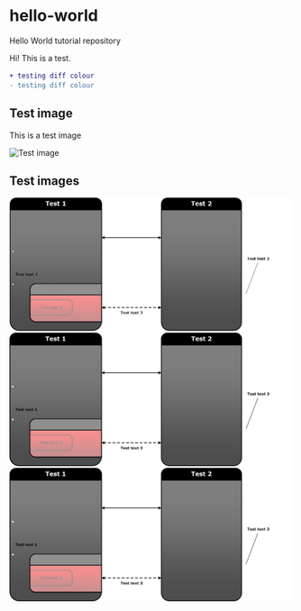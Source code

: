 # hello-world
Hello World tutorial repository

Hi! This is a test.

```diff
+ testing diff colour
- testing diff colour
```

## Test image
This is a test image

![Test image](https://github.com/jontje/hello-world/tree/master/docs/images/test.png)

## Test images
![Test image](docs/images/a.png)
![Test image](docs/images/b.png)
![Test image](docs/images/c.png)